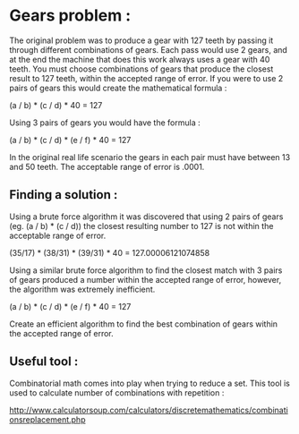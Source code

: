 # Gears problem :


The original problem was to produce a gear with 127 teeth by passing it through different combinations of gears. Each pass would use 2 gears, and at the end the machine that does this work always uses a gear with 40 teeth. You must choose combinations of gears that produce the closest result to 127 teeth, within the accepted range of error. If you were to use 2 pairs of gears this would create the mathematical formula : 

(a / b) * (c / d) * 40 = 127

Using 3 pairs of gears you would have the formula : 

(a / b) * (c / d) * (e / f) * 40 = 127

In the original real life scenario the gears in each pair must have between 13 and 50 teeth. The acceptable range of error is .0001. 


## Finding a solution :

Using a brute force algorithm it was discovered that using 2 pairs of gears (eg. (a / b) * (c / d)) the closest resulting number to 127 is not within the acceptable range of error. 

(35/17) * (38/31) * (39/31) * 40 = 127.00006121074858

Using a similar brute force algorithm to find the closest match with 3 pairs of gears produced a number within the accepted range of error, however, the algorithm was extremely inefficient. 

(a / b) * (c / d) * (e / f) * 40 = 127


Create an efficient algorithm to find the best combination of gears within the accepted range of error. 


## Useful tool : 

Combinatorial math comes into play when trying to reduce a set. This tool is used to calculate number of combinations with repetition :

http://www.calculatorsoup.com/calculators/discretemathematics/combinationsreplacement.php

